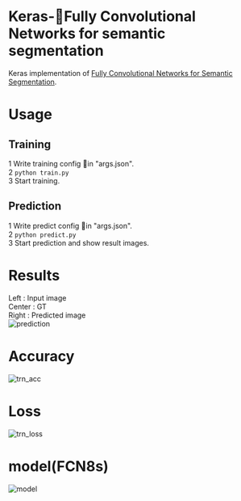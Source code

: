 # Keras-Fully Convolutional Networks for semantic segmentation

Keras implementation of 
[Fully Convolutional Networks for Semantic Segmentation](https://arxiv.org/abs/1411.4038).

# Usage
## Training
1 Write training config in "args.json".  
2 `python train.py`  
3 Start training.

## Prediction
1 Write predict config in "args.json".  
2 `python predict.py`  
3 Start prediction and show result images.


# Results
Left : Input image  
Center : GT  
Right : Predicted image  
![prediction](https://user-images.githubusercontent.com/35373553/50434073-4521f400-091f-11e9-885b-4fe26e994fc9.png)

# Accuracy
![trn_acc](https://user-images.githubusercontent.com/35373553/50434096-5f5bd200-091f-11e9-9e1c-7f9530e10a88.png)

# Loss
![trn_loss](https://user-images.githubusercontent.com/35373553/50434098-608cff00-091f-11e9-99aa-0720d720c9bb.png)

# model(FCN8s)
![model](https://user-images.githubusercontent.com/35373553/50434663-7ac7dc80-0921-11e9-8ece-64d19476a42a.png)